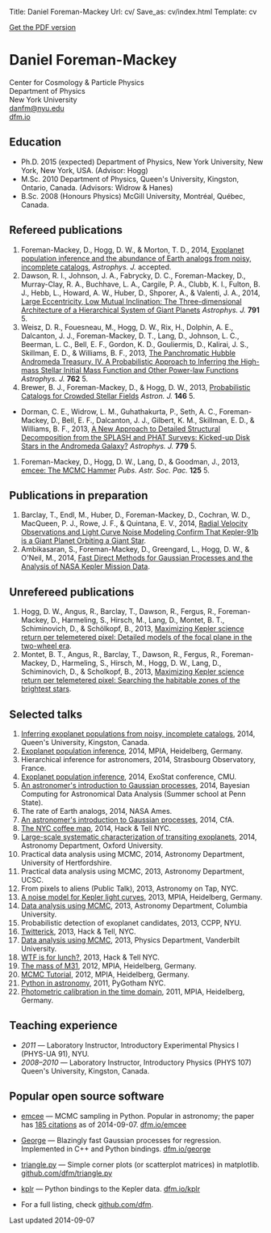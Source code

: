 Title: Daniel Foreman-Mackey
Url: cv/
Save_as: cv/index.html
Template: cv

<div class="pdf-link">
    <a href="/cv.pdf">Get the PDF version</a>
</div>

# Daniel Foreman-Mackey

<div class="address">
Center for Cosmology & Particle Physics<br>
Department of Physics<br>
New York University<br>
<a href="mailto:danfm@nyu.edu">danfm@nyu.edu</a><br>
<a href="http://dfm.io">dfm.io</a><br>
</div>


## Education

* Ph.D. 2015 (expected) Department of Physics, New York University, New York,
  New York, USA. (Advisor: Hogg)
* M.Sc. 2010 Department of Physics, Queen's University, Kingston, Ontario,
  Canada. (Advisors: Widrow & Hanes)
* B.Sc. 2008 (Honours Physics) McGill University, Montréal, Québec, Canada.


## Refereed publications

1. Foreman-Mackey, D., Hogg, D. W., & Morton, T. D., 2014, [Exoplanet population inference and the abundance of Earth analogs from noisy, incomplete catalogs](http://arxiv.org/abs/1406.3020), *Astrophys. J.* accepted.
1. Dawson, R. I., Johnson, J. A., Fabrycky, D. C., Foreman-Mackey, D., Murray-Clay, R. A., Buchhave, L. A., Cargile, P. A., Clubb, K. I., Fulton, B. J., Hebb, L., Howard, A. W., Huber, D., Shporer, A., & Valenti, J. A., 2014, [Large Eccentricity, Low Mutual Inclination: The Three-dimensional Architecture of a Hierarchical System of Giant Planets](http://arxiv.org/abs/1405.5229) *Astrophys. J.* **791** 5.
1. Weisz, D. R., Fouesneau, M., Hogg, D. W., Rix, H., Dolphin, A. E., Dalcanton, J. J., Foreman-Mackey, D. T., Lang, D., Johnson, L. C., Beerman, L. C., Bell, E. F., Gordon, K. D., Gouliermis, D., Kalirai, J. S., Skillman, E. D., & Williams, B. F., 2013, [The Panchromatic Hubble Andromeda Treasury. IV. A Probabilistic Approach to Inferring the High-mass Stellar Initial Mass Function and Other Power-law Functions](http://arxiv.org/abs/1211.6105) *Astrophys. J.* **762** 5.
1. Brewer, B. J., Foreman-Mackey, D., & Hogg, D. W., 2013, [Probabilistic Catalogs for Crowded Stellar Fields](http://arxiv.org/abs/1211.5805) *Astron. J.* **146** 5.
* Dorman, C. E., Widrow, L. M., Guhathakurta, P., Seth, A. C., Foreman-Mackey, D., Bell, E. F., Dalcanton, J. J., Gilbert, K. M., Skillman, E. D., & Williams, B. F., 2013, [A New Approach to Detailed Structural Decomposition from the SPLASH and PHAT Surveys: Kicked-up Disk Stars in the Andromeda Galaxy?](http://arxiv.org/abs/1310.4179) *Astrophys. J.* **779** 5.
1. Foreman-Mackey, D., Hogg, D. W., Lang, D., & Goodman, J., 2013, [emcee: The MCMC Hammer](http://arxiv.org/abs/1202.3665) *Pubs. Astr. Soc. Pac.* **125** 5.


## Publications in preparation

1. Barclay, T., Endl, M., Huber, D., Foreman-Mackey, D., Cochran, W. D., MacQueen, P. J., Rowe, J. F., & Quintana, E. V., 2014, [Radial Velocity Observations and Light Curve Noise Modeling Confirm That Kepler-91b is a Giant Planet Orbiting a Giant Star](http://arxiv.org/abs/1408.3149).
1. Ambikasaran, S., Foreman-Mackey, D., Greengard, L., Hogg, D. W., & O'Neil, M., 2014, [Fast Direct Methods for Gaussian Processes and the Analysis of NASA Kepler Mission Data](http://arxiv.org/abs/1403.6015).


## Unrefereed publications

1. Hogg, D. W., Angus, R., Barclay, T., Dawson, R., Fergus, R., Foreman-Mackey, D., Harmeling, S., Hirsch, M., Lang, D., Montet, B. T., Schiminovich, D., & Schölkopf, B., 2013, [Maximizing Kepler science return per telemetered pixel: Detailed models of the focal plane in the two-wheel era](http://arxiv.org/abs/1309.0653).
1. Montet, B. T., Angus, R., Barclay, T., Dawson, R., Fergus, R., Foreman-Mackey, D., Harmeling, S., Hirsch, M., Hogg, D. W., Lang, D., Schiminovich, D., & Scholkopf, B., 2013, [Maximizing Kepler science return per telemetered pixel: Searching the habitable zones of the brightest stars](http://arxiv.org/abs/1309.0654).


## Selected talks

1. [Inferring exoplanet populations from noisy, incomplete
   catalogs](https://speakerdeck.com/dfm/exoplanet-population-inference-v2),
   2014, Queen's University, Kingston, Canada.
1. [Exoplanet population
   inference](https://speakerdeck.com/dfm/exoplanet-population-inference),
   2014, MPIA, Heidelberg, Germany.
1. Hierarchical inference for astronomers, 2014, Strasbourg Observatory,
   France.
1. [Exoplanet population
   inference](https://speakerdeck.com/dfm/exoplanet-population-inference),
   2014, ExoStat conference, CMU.
1. [An astronomer's introduction to Gaussian
   processes](https://speakerdeck.com/dfm/an-astronomers-introduction-to-gaussian-processes-v2),
   2014, Bayesian Computing for Astronomical Data Analysis (Summer school at
   Penn State).
1. The rate of Earth analogs, 2014, NASA Ames.
1. [An astronomer's introduction to Gaussian
   processes](https://speakerdeck.com/dfm/an-astronomers-introduction-to-gaussian-processes),
   2014, CfA.
1. [The NYC coffee
   map](https://speakerdeck.com/dfm/hack-and-tell-the-coffee-map), 2014, Hack
   & Tell NYC.
1. [Large-scale systematic characterization of transiting
   exoplanets](https://speakerdeck.com/dfm/large-scale-systematic-characterization-of-transiting-exoplanets),
   2014, Astronomy Department, Oxford University.
1. Practical data analysis using MCMC, 2014, Astronomy Department, University
   of Hertfordshire.
1. Practical data analysis using MCMC, 2013, Astronomy Department, UCSC.
1. From pixels to aliens (Public Talk), 2013, Astronomy on Tap, NYC.
1. [A noise model for Kepler light
   curves](https://speakerdeck.com/dfm/modeling-kepler-systematics-using-gaussian-processes),
   2013, MPIA, Heidelberg, Germany.
1. [Data analysis using MCMC](https://speakerdeck.com/dfm/data-analysis-with-mcmc),
   2013, Astronomy Department, Columbia University.
1. Probabilistic detection of exoplanet candidates, 2013, CCPP, NYU.
1. [Twitterick](https://speakerdeck.com/dfm/hack-and-tell-twitterick), 2013,
   Hack & Tell, NYC.
1. [Data analysis using MCMC](https://speakerdeck.com/dfm/data-analysis-with-mcmc),
   2013, Physics Department, Vanderbilt University.
1. [WTF is for lunch?](https://speakerdeck.com/dfm/wtf-is-for-lunch-at-hackandtell),
   2013, Hack & Tell NYC.
1. [The mass of M31](https://speakerdeck.com/dfm/the-mass-of-m31), 2012, MPIA,
   Heidelberg, Germany.
1. [MCMC Tutorial](https://github.com/dfm/python-lunch), 2012, MPIA,
   Heidelberg, Germany.
1. [Python in astronomy](http://speakerdeck.com/u/dfm/p/python-and-mongodb-in-astronomy),
   2011, PyGotham NYC.
1. [Photometric calibration in the time
   domain](http://speakerdeck.com/u/dfm/p/measuring-the-undetectable), 2011,
   MPIA, Heidelberg, Germany.


## Teaching experience

* *2011* — Laboratory Instructor, Introductory Experimental Physics I (PHYS-UA
  91), NYU.
* *2008–2010* — Laboratory Instructor, Introductory Physics (PHYS 107)
  Queen's University, Kingston, Canada.


## Popular open source software

* [emcee](http://dfm.io/emcee) — MCMC sampling in Python. Popular in
  astronomy; the paper has [185
  citations](http://adsabs.harvard.edu/abs/2013PASP..125..306F) as of
  2014-09-07. [dfm.io/emcee](http://dfm.io/emcee)
* [George](http://dfm.io/george) — Blazingly fast Gaussian processes for
  regression. Implemented in C++ and Python bindings.
  [dfm.io/george](http://dfm.io/george)
* [triangle.py](https://github.com/dfm/triangle.py) — Simple corner plots (or
  scatterplot matrices) in matplotlib.
  [github.com/dfm/triangle.py](https://github.com/dfm/triangle.py)
* [kplr](http://dfm.io/kplr) — Python bindings to the Kepler data.
  [dfm.io/kplr](http://dfm.io/kplr)

* For a full listing, check [github.com/dfm](https://github.com/dfm).

<div class="updated">
    Last updated 2014-09-07
</div>
